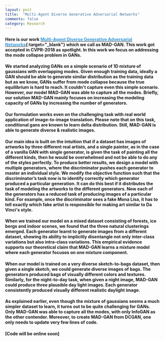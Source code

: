 ```yaml
---
layout: post
title:  "Multi-Agent Diverse Generative Adversarial Networks"
comments: false
category: Research
---
```


#### Here is our work [<font color="#3498DB">Multi-Agent Diverse Generative Adversarial Networks</font>](https://arxiv.org/abs/1704.02906){:target="_blank"} which we call as MAD-GAN. This work got accepted in CVPR-2018 as spotlight. In this work we focus on addressing the mode collapse problem in GANs.

#### We started analyzing GANs on a simple scenario of 1D mixture of gaussians with overlapping modes. Given enough training data, ideally a GAN should be able to generate similar distribution as the training data but as we know, GANs suffer from mode collapse because the true equilibrium is hard to reach. It couldn't capture even this simple scenario. However, our model MAD-GAN was able to capture all the modes. Briefly, our solution MAD-GAN mainly focuses on increasing the modeling capacity of GANs by increasing the number of generators.

#### Our formulation works even on the challenging task with real world application of image-to-image translation. Please note that on this task, conditional gans are known to learn delta distribution. Still, MAD-GAN is able to generate diverse & realistic images.

#### Our main idea is built on the intuition that if a dataset has images of artworks by three different real artists, and a single painter, as in the case of a vanilla GAN with single generator, is given the task of painting all the different kinds, then he would be overwhelmed and not be able to do any of the styles perfectly. To produce better results, we design a model with multiple generators, where the discriminator pushes each generator to master an individual style. We modify the objective function such that the discriminator’s task now is to identify correctly which generator produced a particular generation. It can do this best if it distributes the task of modeling the artworks to the different generators. Now each of the generators has a reduced task of producing images of a particular kind. For example, once the discriminator sees a fake Mona Lisa, it has to tell exactly which fake artist is responsible for making art similar to Da Vinci's style.

#### When we trained our model on a mixed dataset consisting of forests, ice bergs and indoor scenes, we found that the three natural clusterings emerged. Each generator learnt to generate images from a different dataset, showing its ability to implicitly disentangle not only inter-class variations but also intra-class variations. This empirical evidence supports our theoretical claim that MAD-GAN learns a mixture model where each generator focuses on one mixture component.

#### When our model is trained on a very diverse sketch-to-bags dataset, then given a single sketch, we could generate diverse images of bags. The generators produced bags of visually different colors and textures. Similarly, for the night-to-day task, when given a night image, MAD-GAN could produce three plausible day light images. Each generator consistently produced visually different realistic daylight image.

#### As explained earlier, even though the mixture of gaussians seems a much simpler dataset to learn, it turns out to be quite challenging for GANs. Only MAD-GAN was able to capture all the modes, with only InfoGAN as the other contender. Moreover, to create MAD-GAN from DCGAN, one only needs to update very few lines of code.

#### [Code will be online soon]
